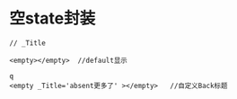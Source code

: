 # 空state封装

```
// _Title

<empty></empty>  //default显示

q
<empty _Title='absent更多了' ></empty>   //自定义Back标题
```

